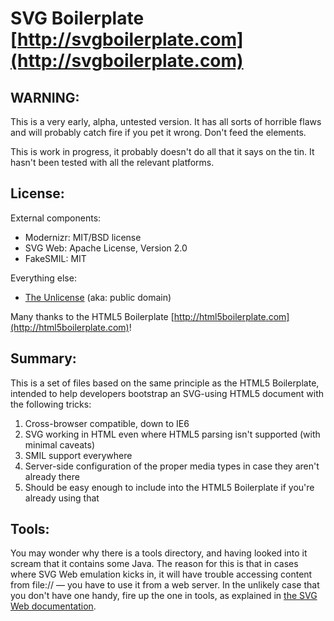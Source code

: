 #  SVG Boilerplate [http://svgboilerplate.com](http://svgboilerplate.com)

## WARNING:

This is a very early, alpha, untested version. It has all sorts of horrible flaws and will probably
catch fire if you pet it wrong. Don't feed the <tspan> elements.

This is work in progress, it probably doesn't do all that it says on the tin. It hasn't been tested
with all the relevant platforms.

## License:

External components:

* Modernizr: MIT/BSD license
* SVG Web: Apache License, Version 2.0
* FakeSMIL: MIT

Everything else:

* [The Unlicense](http://unlicense.org) (aka: public domain) 

Many thanks to the HTML5 Boilerplate [http://html5boilerplate.com](http://html5boilerplate.com)!

## Summary:

This is a set of files based on the same principle as the HTML5 Boilerplate, intended to help
developers bootstrap an SVG-using HTML5 document with the following tricks:

1. Cross-browser compatible, down to IE6
2. SVG working in HTML even where HTML5 parsing isn't supported (with minimal caveats)
3. SMIL support everywhere
4. Server-side configuration of the proper media types in case they aren't already there
5. Should be easy enough to include into the HTML5 Boilerplate if you're already using that

## Tools:

You may wonder why there is a tools directory, and having looked into it scream that it contains
some Java. The reason for this is that in cases where SVG Web emulation kicks in, it will have
trouble accessing content from file:// — you have to use it from a web server. In the unlikely
case that you don't have one handy, fire up the one in tools, as explained in
[the SVG Web documentation](http://codinginparadise.org/projects/svgweb/docs/QuickStart.html).

